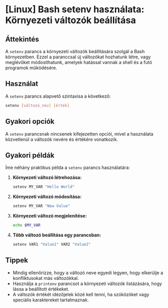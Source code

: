 # [Linux] Bash setenv használata: Környezeti változók beállítása

## Áttekintés
A `setenv` parancs a környezeti változók beállítására szolgál a Bash környezetben. Ezzel a paranccsal új változókat hozhatunk létre, vagy meglévőket módosíthatunk, amelyek hatással vannak a shell és a futó programok működésére.

## Használat
A `setenv` parancs alapvető szintaxisa a következő:

```bash
setenv [változó_név] [érték]
```

## Gyakori opciók
A `setenv` parancsnak nincsenek kifejezetten opciói, mivel a használata közvetlenül a változók nevére és értékére vonatkozik.

## Gyakori példák
Íme néhány praktikus példa a `setenv` parancs használatára:

1. **Környezeti változó létrehozása:**
   ```bash
   setenv MY_VAR "Hello World"
   ```

2. **Környezeti változó módosítása:**
   ```bash
   setenv MY_VAR "New Value"
   ```

3. **Környezeti változó megjelenítése:**
   ```bash
   echo $MY_VAR
   ```

4. **Több változó beállítása egy parancsban:**
   ```bash
   setenv VAR1 "Value1" VAR2 "Value2"
   ```

## Tippek
- Mindig ellenőrizze, hogy a változó neve egyedi legyen, hogy elkerülje a konfliktusokat más változókkal.
- Használja a `printenv` parancsot a környezeti változók listázására, hogy lássa a beállított értékeket.
- A változók értékét idézőjelek közé kell tenni, ha szóközöket vagy speciális karaktereket tartalmaznak.